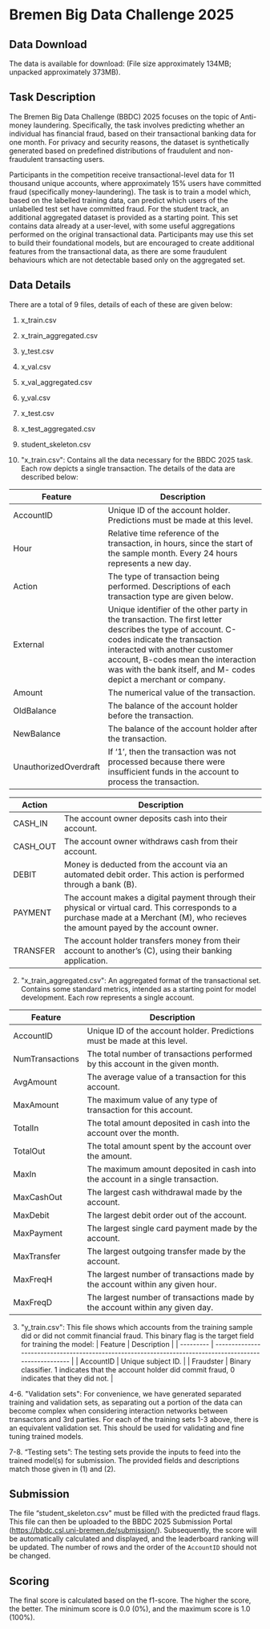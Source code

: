 # Bremen Big Data Challenge 2025

## Data Download

The data is available for download: (File size approximately 134MB; unpacked approximately 373MB).

## Task Description

The Bremen Big Data Challenge (BBDC) 2025 focuses on the topic of Anti-money laundering. Specifically, the task involves predicting whether an individual has financial fraud, based on their transactional banking data for one month. For privacy and security reasons, the dataset is synthetically generated based on predefined distributions of fraudulent and non-fraudulent transacting users.

Participants in the competition receive transactional-level data for 11 thousand unique accounts, where approximately 15% users have committed fraud (specifically money-laundering). The task is to train a model which, based on the labelled training data, can predict which users of the unlabelled test set have committed fraud. For the student track, an additional aggregated dataset is provided as a starting point. This set contains data already at a user-level, with some useful aggregations performed on the original transactional data. Participants may use this set to build their foundational models, but are encouraged to create additional features from the transactional data, as there are some fraudulent behaviours which are not detectable based only on the aggregated set.

## Data Details

There are a total of 9 files, details of each of these are given below:

1. x_train.csv
2. x_train_aggregated.csv
3. y_test.csv
4. x_val.csv
5. x_val_aggregated.csv
6. y_val.csv
7. x_test.csv
8. x_test_aggregated.csv
9. student_skeleton.csv


1. "x_train.csv": Contains all the data necessary for the BBDC 2025 task. Each row depicts a single transaction. The details of the data are described below:
    
| Feature               | Description                                                                                                                                                                                                                                                                           |
| --------------------- | ------------------------------------------------------------------------------------------------------------------------------------------------------------------------------------------------------------------------------------------------------------------------------------- |
| AccountID             | Unique ID of the account holder. Predictions must be made at this level.                                                                                                                                                                                                              |
| Hour                  | Relative time reference of the transaction, in hours, since the start of the sample month. Every 24 hours represents a new day.                                                                                                                                                       |
| Action                | The type of transaction being performed. Descriptions of each transaction type are given below.                                                                                                                                                                                       |
| External              | Unique identifier of the other party in the transaction. The first letter describes the type of account. C-codes indicate the transaction interacted with another customer account, B-codes mean the interaction was with the bank itself, and M- codes depict a merchant or company. |
| Amount                | The numerical value of the transaction.                                                                                                                                                                                                                    |
| OldBalance            | The balance of the account holder before the transaction.                                                                                                                                                                                                                             |
| NewBalance            | The balance of the account holder after the transaction.                                                                                                                                                                                                                              |
| UnauthorizedOverdraft | If ‘1’, then the transaction was not processed because there were insufficient funds in the account to process the transaction.                                                                                                                                                     |

| Action   | Description                                                                                           |
| -------- | ----------------------------------------------------------------------------------------------------- |
| CASH_IN   | The account owner deposits cash into their account.                                                   |
| CASH_OUT  | The account owner withdraws cash from their account.                                                  |
| DEBIT    | Money is deducted from the account via an automated debit order. This action is performed through a bank (B).                                     |
| PAYMENT  | The account makes a digital payment through their physical or virtual card. This corresponds to a purchase made at a Merchant (M), who recieves the amount payed by the account owner.                          |
| TRANSFER | The account holder transfers money from their account to another’s (C), using their banking application. |

2. "x_train_aggregated.csv": An aggregated format of the transactional set. Contains some standard metrics, intended as a starting point for model development. Each row represents a single account.
   
| Feature         | Description                                                                    |
| --------------- | ------------------------------------------------------------------------------ |
| AccountID       | Unique ID of the account holder. Predictions must be made at this level.       |
| NumTransactions | The total number of transactions performed by this account in the given month. |
| AvgAmount       | The average value of a transaction for this account.                           |
| MaxAmount       | The maximum value of any type of transaction for this account.                 |
| TotalIn         | The total amount deposited in cash into the account over the month.                    |
| TotalOut        | The total amount spent by the account over the amount.                         |
| MaxIn           | The maximum amount deposited in cash into the account in a single transaction.          |
| MaxCashOut      | The largest cash withdrawal made by the account.                               |
| MaxDebit        | The largest debit order out of the account.                                    |
| MaxPayment      | The largest single card payment made by the account.                           |
| MaxTransfer     | The largest outgoing transfer made by the account.                             |
| MaxFreqH        | The largest number of transactions made by the account within any given hour.  |
| MaxFreqD        | The largest number of transactions made by the account within any given day.   |

3. "y_train.csv": This file shows which accounts from the training sample did or did not commit financial fraud. This binary flag is the target field for training the model:
   | Feature   | Description                                                                                             |
   | --------- | ------------------------------------------------------------------------------------------------------- |
   | AccountID | Unique subject ID.                                                                                      |
   | Fraudster | Binary classifier. 1 indicates that the account holder did commit fraud, 0 indicates that they did not. |

4-6. "Validation sets": For convenience, we have generated separated training and validation sets, as separating out a portion of the data can become complex when considering interaction networks between transactors and 3rd parties. For each of the training sets 1-3 above, there is an equivalent validation set. This should be used for validating and fine tuning trained models.

7-8. “Testing sets”: The testing sets provide the inputs to feed into the trained model(s) for submission. The provided fields and descriptions match those given in (1) and (2).

## Submission

The file “student_skeleton.csv" must be filled with the predicted fraud flags. This file can then be uploaded to the BBDC 2025 Submission Portal (https://bbdc.csl.uni-bremen.de/submission/). Subsequently, the score will be automatically calculated and displayed, and the leaderboard ranking will be updated. The number of rows and the order of the `AccountID` should not be changed.

## Scoring

The final score is calculated based on the f1-score. The higher the score, the better. The minimum score is 0.0 (0%), and the maximum score is 1.0 (100%).
